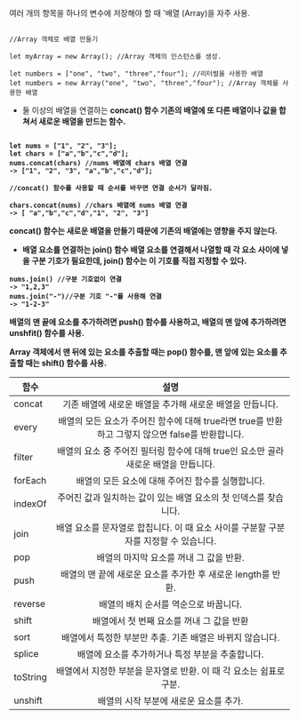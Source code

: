 여러 개의 항목을 하나의 변수에 저장해야 할 때 '배열 (Array)을 자주 사용.

```JS

//Array 객체로 배열 만들기

let myArray = new Array(); //Array 객체의 인스턴스를 생성.

let numbers = ["one", "two", "three","four"]; //리터럴을 사용한 배열
let numbers = new Array("one", "two", "three","four"); //Array 객체를 사용한 배열

```

- 둘 이상의 배열을 연결하는 <strong>concat() 함수
  기존의 배열에 또 다른 배열이나 값을 합쳐서 새로운 배열을 만드는 함수.

```JS

let nums = ["1", "2", "3"];
let chars = ["a","b","c","d"];
nums.concat(chars) //nums 배열에 chars 배열 연결
-> ["1", "2", "3", "a","b","c","d"];

//concat() 함수를 사용할 때 순서를 바꾸면 연결 순서가 달라짐.

chars.concat(nums) //chars 배열에 nums 배열 연결
-> [ "a","b","c","d","1", "2", "3"]
```

concat() 함수는 새로운 배열을 만들기 때문에 기존의 배열에는 영향을 주지 않는다.

- 배열 요소를 연결하는 join() 함수
  배열 요소를 연결해서 나열할 때 각 요소 사이에 넣을 구분 기호가 필요한데, join() 함수는 이 기호를 직접 지정할 수 있다.

```JS
nums.join() //구분 기호없이 연결
-> "1,2,3"
nums.join("-")//구분 기호 "-"를 사용해 연결
-> "1-2-3"

```

배열의 맨 끝에 요소를 추가하려면 push() 함수를 사용하고, 배열의 맨 앞에 추가하려면 unshfit() 함수를 사용.

Array 객체에서 맨 뒤에 있는 요소를 추출할 때는 pop() 함수를, 맨 앞에 있는 요소를 추출할 때는 shift() 함수를 사용.

| 함수     |                                               설명                                               |
| -------- | :----------------------------------------------------------------------------------------------: |
| concat   |                     기존 배열에 새로운 배열을 추가해 새로운 배열을 만듭니다.                     |
| every    | 배열의 모든 요소가 주어진 함수에 대해 true라면 true를 반환하고 그렇지 않으면 false를 반환합니다. |
| filter   |       배열의 요소 중 주어진 필터링 함수에 대해 true인 요소만 골라 새로운 배열을 만듭니다.        |
| forEach  |                        배열의 모든 요소에 대해 주어진 함수를 실행합니다.                         |
| indexOf  |                 주어진 값과 일치하는 값이 있는 배열 요소의 첫 인덱스를 찾습니다.                 |
| join     |       배열 요소를 문자열로 합칩니다. 이 때 요소 사이를 구분할 구분자를 지정할 수 있습니다.       |
| pop      |                             배열의 마지막 요소를 꺼내 그 값을 반환.                              |
| push     |                   배열의 맨 끝에 새로운 요소를 추가한 후 새로운 length를 반환.                   |
| reverse  |                              배열의 배치 순서를 역순으로 바꿉니다.                               |
| shift    |                            배열에서 첫 번째 요소를 꺼내 그 값을 반환                             |
| sort     |                    배열에서 특정한 부분만 추출. 기존 배열은 바뀌지 않습니다.                     |
| splice   |                         배열에 요소를 추가하거나 특정 부분을 추출합니다.                         |
| toString |                배열에서 지정한 부분을 문자열로 반환. 이 때 각 요소는 쉼표로 구분.                |
| unshift  |                              배열의 시작 부분에 새로운 요소를 추가.                              |
